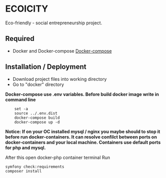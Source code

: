 # ECOICITY

Eco-friendly - social entrepreneurship project.

## Required

- Docker and Docker-compose [Docker-compose](https://docs.docker.com/get-docker/)
 
## Installation / Deployment

- Download project files into working directory
- Go to "docker" directory

**Docker-compose use .env variables. Before build docker image write in command line**
```
    set -a
    source ../.env.dist
    docker-compose build
    docker-compose up -d 
```

**Notice: If on your OC installed mysql / nginx you maybe should to stop it before run docker-containers. It can resolve confilct between ports on docker-containers and your local machine. Containers use default ports for php and mysql.**

After this open docker-php container terminal
Run
```
symfony check:requirements
composer install
```